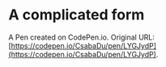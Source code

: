 # A complicated form

A Pen created on CodePen.io. Original URL: [https://codepen.io/CsabaDu/pen/LYGJydP](https://codepen.io/CsabaDu/pen/LYGJydP).


